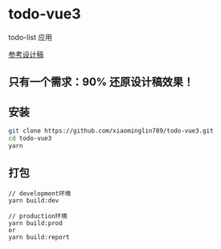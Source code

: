# todo-vue3
todo-list 应用

[参考设计稿](https://dribbble.com/shots/14100356-ToDo-App-UI)

## 只有一个需求：90% 还原设计稿效果！

## 安装
```bash
git clone https://github.com/xiaominglin789/todo-vue3.git
cd todo-vue3
yarn
```

## 打包
```
// development环境
yarn build:dev

// production环境
yarn build:prod
or
yarn build:report
```
